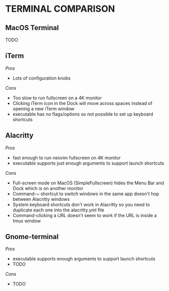 # TERMINAL COMPARISON

## MacOS Terminal

TODO

## iTerm

*Pros*

* Lots of configuration knobs

*Cons*

* Too slow to run fullscreen on a 4K monitor
* Clicking iTerm icon in the Dock will move across spaces instead of opening a new iTerm window
* executable has no flags/options so not possible to set up keyboard shortcuts

## Alacritty

*Pros*

* fast enough to run neovim fullscreen on 4K monitor
* executable supports just enough arguments to support launch shortcuts

*Cons*

* Full-screen mode on MacOS (SimpleFullscreen) hides the Menu Bar and Dock which is on another monitor
* Command-~ shortcut to switch windows in the same app doesn't hop between Alacritty windows
* System keyboard shortcuts don't work in Alacritty so you need to duplicate each one into the alacritty.yml file
* Command-clicking a URL doesn't seem to work if the URL is inside a tmux window

## Gnome-terminal

*Pros*

* executable supports enough arguments to support launch shortcuts
* TODO

*Cons*

* TODO
